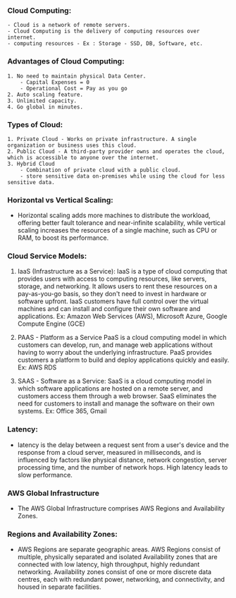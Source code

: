 ### Cloud Computing:
	- Cloud is a network of remote servers.
	- Cloud Computing is the delivery of computing resources over internet.
	- computing resources - Ex : Storage - SSD, DB, Software, etc.

### Advantages of Cloud Computing:
	1. No need to maintain physical Data Center.
		- Capital Expenses = 0
		- Operational Cost = Pay as you go
	2. Auto scaling feature.
	3. Unlimited capacity.
	4. Go global in minutes.
	
### Types of Cloud:
	1. Private Cloud - Works on private infrastructure. A single organization or business uses this cloud.
	2. Public Cloud - A third-party provider owns and operates the cloud, which is accessible to anyone over the internet.
	3. Hybrid Cloud 
 		- Combination of private cloud with a public cloud. 
 		- store sensitive data on-premises while using the cloud for less sensitive data.

### Horizontal vs Vertical Scaling:
 - Horizontal scaling adds more machines to distribute the workload, offering better fault tolerance and near-infinite scalability, while vertical scaling increases the resources of a single machine, such as CPU or RAM, to boost its performance. 

### Cloud Service Models:
1.	IaaS (Infrastructure as a Service):
IaaS is a type of cloud computing that provides users with access to computing resources, like servers, storage, and networking. It allows users to rent these resources on a pay-as-you-go basis, so they don't need to invest in hardware or software upfront. 
IaaS customers have full control over the virtual machines and can install and configure their own software and applications.
Ex: Amazon Web Services (AWS), Microsoft Azure, Google Compute Engine (GCE)

2. PAAS - Platform as a Service
PaaS is a cloud computing model in which customers can develop, run, and manage web applications without having to worry about the underlying infrastructure. PaaS provides customers a platform to build and deploy applications quickly and easily.
Ex: AWS RDS

3. SAAS - Software as a Service:
SaaS is a cloud computing model in which software applications are hosted on a remote server, and customers access them through a web browser. SaaS eliminates the need for customers to install and manage the software on their own systems.
Ex: Office 365, Gmail

### Latency:
 - latency is the delay between a request sent from a user's device and the response from a cloud server, measured in milliseconds, and is influenced by factors like physical distance, network congestion, server processing time, and the number of network hops. High latency leads to slow performance.

### AWS Global Infrastructure
 - The AWS Global Infrastructure comprises AWS Regions and Availability Zones.

### Regions and Availability Zones:
 - AWS Regions are separate geographic areas. AWS Regions consist of multiple, physically separated and isolated Availability zones that are connected with low latency, high throughput, highly redundant networking. 
Availability zones consist of one or more discrete data centres, each with redundant power, networking, and connectivity, and housed in separate facilities.


